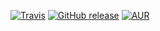 [![Travis](https://img.shields.io/travis/rust-lang/rust.svg)]()
[![GitHub release](https://img.shields.io/github/release/qubyte/rubidium.svg)]()
[![AUR](https://img.shields.io/aur/license/yaourt.svg)]()

